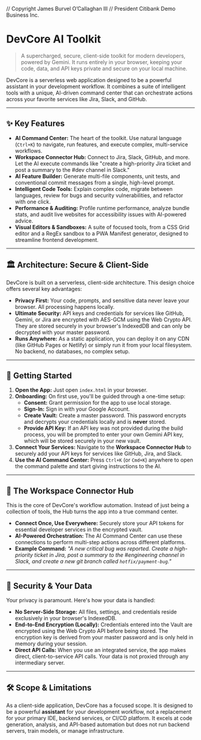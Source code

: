 // Copyright James Burvel O’Callaghan III
// President Citibank Demo Business Inc.

# DevCore AI Toolkit

> A supercharged, secure, client-side toolkit for modern developers, powered by Gemini. It runs entirely in your browser, keeping your code, data, and API keys private and secure on your local machine.

DevCore is a serverless web application designed to be a powerful assistant in your development workflow. It combines a suite of intelligent tools with a unique, AI-driven command center that can orchestrate actions across your favorite services like Jira, Slack, and GitHub.

---

## ✨ Key Features

-   **AI Command Center:** The heart of the toolkit. Use natural language (`Ctrl+K`) to navigate, run features, and execute complex, multi-service workflows.
-   **Workspace Connector Hub:** Connect to Jira, Slack, GitHub, and more. Let the AI execute commands like "create a high-priority Jira ticket and post a summary to the #dev channel in Slack."
-   **AI Feature Builder:** Generate multi-file components, unit tests, and conventional commit messages from a single, high-level prompt.
-   **Intelligent Code Tools:** Explain complex code, migrate between languages, review for bugs and security vulnerabilities, and refactor with one click.
-   **Performance & Auditing:** Profile runtime performance, analyze bundle stats, and audit live websites for accessibility issues with AI-powered advice.
-   **Visual Editors & Sandboxes:** A suite of focused tools, from a CSS Grid editor and a RegEx sandbox to a PWA Manifest generator, designed to streamline frontend development.

---

## 🏛️ Architecture: Secure & Client-Side

DevCore is built on a serverless, client-side architecture. This design choice offers several key advantages:

-   **Privacy First:** Your code, prompts, and sensitive data never leave your browser. All processing happens locally.
-   **Ultimate Security:** API keys and credentials for services like GitHub, Gemini, or Jira are encrypted with AES-GCM using the Web Crypto API. They are stored securely in your browser's IndexedDB and can only be decrypted with your master password.
-   **Runs Anywhere:** As a static application, you can deploy it on any CDN (like GitHub Pages or Netlify) or simply run it from your local filesystem. No backend, no databases, no complex setup.

---

## 🚀 Getting Started

1.  **Open the App:** Just open `index.html` in your browser.
2.  **Onboarding:** On first use, you'll be guided through a one-time setup:
    -   **Consent:** Grant permission for the app to use local storage.
    -   **Sign-In:** Sign in with your Google Account.
    -   **Create Vault:** Create a master password. This password encrypts and decrypts your credentials locally and is **never** stored.
    -   **Provide API Key:** If an API key was not provided during the build process, you will be prompted to enter your own Gemini API key, which will be stored securely in your new vault.
3.  **Connect Your Services:** Navigate to the **Workspace Connector Hub** to securely add your API keys for services like GitHub, Jira, and Slack.
4.  **Use the AI Command Center:** Press `Ctrl+K` (or `Cmd+K`) anywhere to open the command palette and start giving instructions to the AI.

---

## 🔌 The Workspace Connector Hub

This is the core of DevCore's workflow automation. Instead of just being a collection of tools, the Hub turns the app into a true command center.

-   **Connect Once, Use Everywhere:** Securely store your API tokens for essential developer services in the encrypted vault.
-   **AI-Powered Orchestration:** The AI Command Center can use these connections to perform multi-step actions across different platforms.
-   **Example Command:** _"A new critical bug was reported. Create a high-priority ticket in Jira, post a summary to the #engineering channel in Slack, and create a new git branch called `hotfix/payment-bug`."_

---

## 🔐 Security & Your Data

Your privacy is paramount. Here's how your data is handled:

-   **No Server-Side Storage:** All files, settings, and credentials reside exclusively in your browser's IndexedDB.
-   **End-to-End Encryption (Locally):** Credentials entered into the Vault are encrypted using the Web Crypto API before being stored. The encryption key is derived from your master password and is only held in memory during your session.
-   **Direct API Calls:** When you use an integrated service, the app makes direct, client-to-service API calls. Your data is not proxied through any intermediary server.

---

## 🛠️ Scope & Limitations

As a client-side application, DevCore has a focused scope. It is designed to be a powerful **assistant** for your development workflow, not a replacement for your primary IDE, backend services, or CI/CD platform. It excels at code generation, analysis, and API-based automation but does not run backend servers, train models, or manage infrastructure.